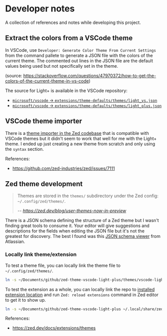 # Developer notes

A collection of references and notes while developing this project.


## Extract the colors from a VSCode theme

In VSCode, use `Developer: Generate Color Theme From Current Settings` from the command
pallete  to generate a JSON file with the colors of the current theme. The commented out
lines in the JSON file are the default values being used but not specifically set in the
theme.

(source: https://stackoverflow.com/questions/47970372/how-to-get-the-colors-of-the-current-theme-in-vs-code)

The source for Light+ is available in the VSCode repository:

 - [`microsoft/vscode` -> `extensions/theme-defaults/themes/light_vs.json`](https://github.com/microsoft/vscode/blob/a948ee5bec485e4dde01abc6d6e289e3f64dbb14/extensions/theme-defaults/themes/light_vs.json)
 - [`microsoft/vscode` -> `extensions/theme-defaults/themes/light_plus.json`](https://github.com/microsoft/vscode/blob/a948ee5bec485e4dde01abc6d6e289e3f64dbb14/extensions/theme-defaults/themes/light_plus.json)


## VSCode theme importer

There is a [theme importer in the Zed
codebase](https://github.com/zed-industries/zed/tree/main/crates/theme_importer) that is
compatible with VSCode themes but it didn't seem to work that well for me with the
Light+ theme. I ended up just creating a new theme from scratch and only using the
`syntax` section.

References:

 - https://github.com/zed-industries/zed/issues/7111



## Zed theme development

> Themes are stored in the `themes/` subdirectory under the Zed config: `~/.config/zed/themes/`.
>
> *-- https://zed.dev/blog/user-themes-now-in-preview*

There is a JSON schema defining the structure of a Zed theme but I wasn't finding great
tools to consume it. Your editor will give suggestions and descriptions for the fields
when editing the JSON file but it's not the greatest for discovery. The best I found was
this [JSON schema
viewer](https://json-schema.app/view/%23%2Fdefinitions%2FThemeStyleContent?url=https%3A%2F%2Fzed.dev%2Fschema%2Fthemes%2Fv0.2.0.json)
from Atlassian.


### Locally link theme/extension

To test a theme file, you can locally link the theme file to `~/.config/zed/themes/`.

```sh
ln -s ~/Documents/github/zed-theme-vscode-light-plus/themes/vscode-light-plus.json ~/.config/zed/themes/vscode-light-plus.json
```

To test the extension as a whole, you can locally link the repo to [installed extension
location](https://zed.dev/docs/extensions/installing-extensions#installation-location)
and run `Zed: reload extensions` command in Zed editor to get it to show up.

```sh
ln -s ~/Documents/github/zed-theme-vscode-light-plus ~/.local/share/zed/extensions/installed/vscode-light-plus
```

References:

 - https://zed.dev/docs/extensions/themes
